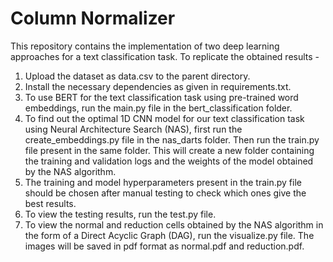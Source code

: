 # Column Normalizer

This repository contains the implementation of two deep learning approaches for a text classification task. To replicate the obtained results - 
1. Upload the dataset as data.csv to the parent directory.
2. Install the necessary dependencies as given in requirements.txt.
3. To use BERT for the text classification task using pre-trained word embeddings, run the main.py file in the bert_classification folder.
4. To find out the optimal 1D CNN model for our text classification task using Neural Architecture Search (NAS), first run the create_embeddings.py file in the nas_darts folder. Then run the train.py file present in the same folder. This will create a new folder containing the training and validation logs and the weights of the model obtained by the NAS algorithm.
5. The training and model hyperparameters present in the train.py file should be chosen after manual testing to check which ones give the best results.
6. To view the testing results, run the test.py file.
7. To view the normal and reduction cells obtained by the NAS algorithm in the form of a Direct Acyclic Graph (DAG), run the visualize.py file. The images will be saved in pdf format as normal.pdf and reduction.pdf.
